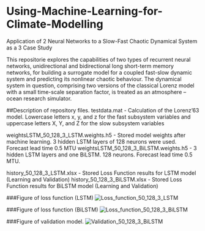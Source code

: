 # Using-Machine-Learning-for-Climate-Modelling
Application of 2 Neural Networks to a Slow-Fast Chaotic Dynamical System as a 3 Case Study

This repositorie explores the capabilities of two types of recurrent neural networks, unidirectional and bidirectional long short-term memory networks, for building a surrogate model for a coupled fast-slow dynamic system and predicting its nonlinear chaotic behaviour. The dynamical system in question, comprising two versions of the classical Lorenz model with a small time-scale separation factor, is treated as an atmosphere – ocean research simulator.

##Description of repository files.
testdata.mat - Calculation of the Lorenz’63 model. Lowercase letters x, y, and z for the fast subsystem variables and uppercase letters X, Y, and Z for the slow subsystem variables

weightsLSTM_50_128_3_LSTM.weights.h5 - Stored model weights after machine learning. 3 hidden LSTM layers of 128 neurons were used. Forecast lead time 0.5 MTU
weightsLSTM_50_128_3_BiLSTM.weights.h5 - 3 hidden LSTM layers and one BiLSTM.  128 neurons. Forecast lead time 0.5 MTU.

history_50_128_3_LSTM.xlsx - Stored Loss Function results for LSTM model (Learning and Validation)
history_50_128_3_BiLSTM.xlsx - Stored Loss Function results for BiLSTM model (Learning and Validation)


###Figure of loss function (LSTM)
![Loss_function_50_128_3_LSTM](https://github.com/user-attachments/assets/8dcf2d43-35d5-482b-886d-714f6321be16)

###Figure of loss function (BiLSTM)
![Loss_function_50_128_3_BiLSTM](https://github.com/user-attachments/assets/90f0012f-fd72-4ae4-ba57-093859e78831)

###Figure of validation model.
![Validation_50_128_3_BiLSTM](https://github.com/user-attachments/assets/69c437f0-9616-4f1c-8869-66c9b7a15a98)
